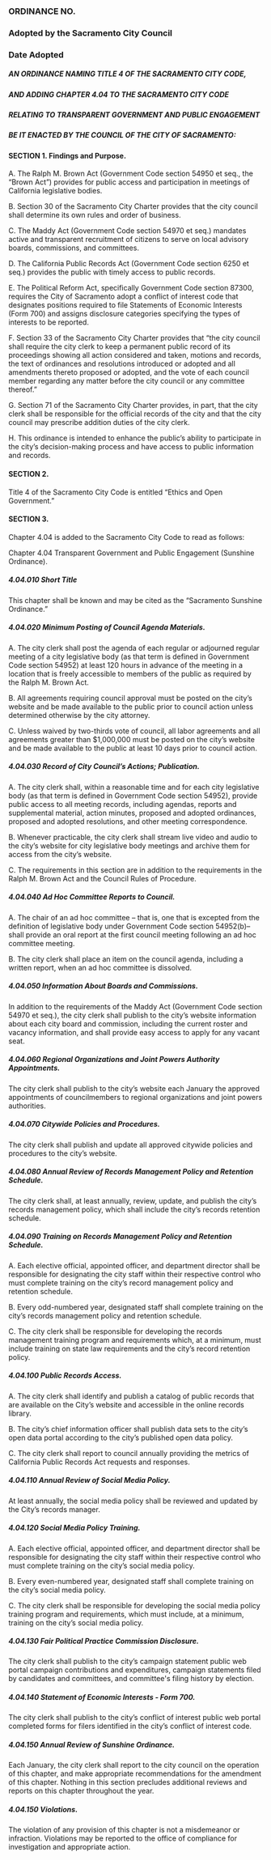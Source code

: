 ### ORDINANCE NO.

### Adopted by the Sacramento City Council

### Date Adopted

##### AN ORDINANCE NAMING TITLE 4 OF THE SACRAMENTO CITY CODE,
##### AND ADDING CHAPTER 4.04 TO THE SACRAMENTO CITY CODE
##### RELATING TO TRANSPARENT GOVERNMENT AND PUBLIC ENGAGEMENT
##### BE IT ENACTED BY THE COUNCIL OF THE CITY OF SACRAMENTO:

#### SECTION 1. Findings and Purpose.

A. The Ralph M. Brown Act (Government Code section 54950 et seq., the “Brown Act”)
provides for public access and participation in meetings of California legislative bodies.

B. Section 30 of the Sacramento City Charter provides that the city council shall determine
its own rules and order of business.

C. The Maddy Act (Government Code section 54970 et seq.) mandates active and
transparent recruitment of citizens to serve on local advisory boards, commissions, and
committees.

D. The California Public Records Act (Government Code section 6250 et seq.) provides the
public with timely access to public records.

E. The Political Reform Act, specifically Government Code section 87300, requires the City
of Sacramento adopt a conflict of interest code that designates positions required to file
Statements of Economic Interests (Form 700) and assigns disclosure categories
specifying the types of interests to be reported.

F. Section 33 of the Sacramento City Charter provides that “the city council shall require
the city clerk to keep a permanent public record of its proceedings showing all action
considered and taken, motions and records, the text of ordinances and resolutions
introduced or adopted and all amendments thereto proposed or adopted, and the vote
of each council member regarding any matter before the city council or any committee
thereof.”

G. Section 71 of the Sacramento City Charter provides, in part, that the city clerk shall be
responsible for the official records of the city and that the city council may prescribe addition
duties of the city clerk.

H. This ordinance is intended to enhance the public’s ability to participate in the city’s
decision-making process and have access to public information and records.

#### SECTION 2.

Title 4 of the Sacramento City Code is entitled “Ethics and Open Government.”

#### SECTION 3.

Chapter 4.04 is added to the Sacramento City Code to read as follows:

Chapter 4.04 Transparent Government and Public Engagement (Sunshine Ordinance).

##### 4.04.010 Short Title

This chapter shall be known and may be cited as the “Sacramento Sunshine Ordinance.”

##### 4.04.020 Minimum Posting of Council Agenda Materials.

A. The city clerk shall post the agenda of each regular or adjourned regular meeting
of a city legislative body (as that term is defined in Government Code section 54952) at
least 120 hours in advance of the meeting in a location that is freely accessible to
members of the public as required by the Ralph M. Brown Act.

B. All agreements requiring council approval must be posted on the city’s website
and be made available to the public prior to council action unless determined otherwise
by the city attorney.

C. Unless waived by two-thirds vote of council, all labor agreements and all
agreements greater than $1,000,000 must be posted on the city’s website and be made
available to the public at least 10 days prior to council action.

##### 4.04.030 Record of City Council’s Actions; Publication.

A. The city clerk shall, within a reasonable time and for each city legislative body (as
that term is defined in Government Code section 54952), provide public access to all
meeting records, including agendas, reports and supplemental material, action minutes,
proposed and adopted ordinances, proposed and adopted resolutions, and other
meeting correspondence.

B. Whenever practicable, the city clerk shall stream live video and audio to the
city’s website for city legislative body meetings and archive them for access from the
city’s website.

C. The requirements in this section are in addition to the requirements in the Ralph
M. Brown Act and the Council Rules of Procedure.

##### 4.04.040 Ad Hoc Committee Reports to Council.

A. The chair of an ad hoc committee – that is, one that is excepted from the
definition of legislative body under Government Code section 54952(b)– shall provide
an oral report at the first council meeting following an ad hoc committee meeting.

B. The city clerk shall place an item on the council agenda, including a written
report, when an ad hoc committee is dissolved.

##### 4.04.050 Information About Boards and Commissions.

In addition to the requirements of the Maddy Act (Government Code section 54970 et
seq.), the city clerk shall publish to the city’s website information about each city board
and commission, including the current roster and vacancy information, and shall provide
easy access to apply for any vacant seat.

##### 4.04.060 Regional Organizations and Joint Powers Authority Appointments.

The city clerk shall publish to the city’s website each January the approved
appointments of councilmembers to regional organizations and joint powers
authorities.

##### 4.04.070 Citywide Policies and Procedures.

The city clerk shall publish and update all approved citywide policies and procedures to
the city’s website.

##### 4.04.080 Annual Review of Records Management Policy and Retention Schedule.

The city clerk shall, at least annually, review, update, and publish the city’s records
management policy, which shall include the city’s records retention schedule.

##### 4.04.090 Training on Records Management Policy and Retention Schedule.

A. Each elective official, appointed officer, and department director shall be
responsible for designating the city staff within their respective control who must
complete training on the city’s record management policy and retention schedule.

B. Every odd-numbered year, designated staff shall complete training on the city’s
records management policy and retention schedule.

C. The city clerk shall be responsible for developing the records management
training program and requirements which, at a minimum, must include training on state
law requirements and the city’s record retention policy.

##### 4.04.100 Public Records Access.

A. The city clerk shall identify and publish a catalog of public records that are
available on the City’s website and accessible in the online records library.

B. The city’s chief information officer shall publish data sets to the city’s open data
portal according to the city’s published open data policy.

C. The city clerk shall report to council annually providing the metrics of California
Public Records Act requests and responses.

##### 4.04.110 Annual Review of Social Media Policy.

At least annually, the social media policy shall be reviewed and updated by the City’s
records manager.

##### 4.04.120 Social Media Policy Training.

A. Each elective official, appointed officer, and department director shall be
responsible for designating the city staff within their respective control who must
complete training on the city’s social media policy.

B. Every even-numbered year, designated staff shall complete training on the city’s
social media policy.

C. The city clerk shall be responsible for developing the social media policy training
program and requirements, which must include, at a minimum, training on the city’s
social media policy.

##### 4.04.130 Fair Political Practice Commission Disclosure.

The city clerk shall publish to the city’s campaign statement public web portal campaign
contributions and expenditures, campaign statements filed by candidates and
committees, and committee's filing history by election.

##### 4.04.140 Statement of Economic Interests - Form 700.

The city clerk shall publish to the city’s conflict of interest public web portal completed
forms for filers identified in the city’s conflict of interest code.

##### 4.04.150 Annual Review of Sunshine Ordinance.

Each January, the city clerk shall report to the city council on the operation of this
chapter, and make appropriate recommendations for the amendment of this chapter.
Nothing in this section precludes additional reviews and reports on this chapter
throughout the year.

##### 4.04.150 Violations.

The violation of any provision of this chapter is not a misdemeanor or infraction. Violations may
be reported to the office of compliance for investigation and appropriate action. 
